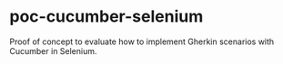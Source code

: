 # poc-cucumber-selenium
Proof of concept to evaluate how to implement Gherkin scenarios with Cucumber in Selenium.
